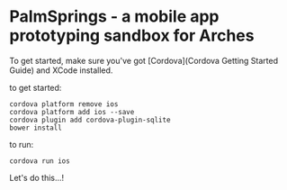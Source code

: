 # PalmSprings - a mobile app prototyping sandbox for Arches

To get started, make sure you've got [Cordova](Cordova Getting Started Guide) and XCode installed.

to get started:
```
cordova platform remove ios
cordova platform add ios --save
cordova plugin add cordova-plugin-sqlite
bower install
```

to run:
```
cordova run ios
```

Let's do this...!
